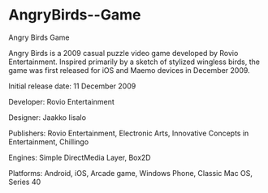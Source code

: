 # AngryBirds--Game
Angry Birds Game

Angry Birds is a 2009 casual puzzle video game developed by Rovio Entertainment.
Inspired primarily by a sketch of stylized wingless birds, the game was first released for iOS and Maemo devices in December 2009.

Initial release date: 11 December 2009

Developer: Rovio Entertainment

Designer: Jaakko Iisalo

Publishers: Rovio Entertainment, Electronic Arts, Innovative Concepts in Entertainment, Chillingo

Engines: Simple DirectMedia Layer, Box2D

Platforms: Android, iOS, Arcade game, Windows Phone, Classic Mac OS, Series 40

